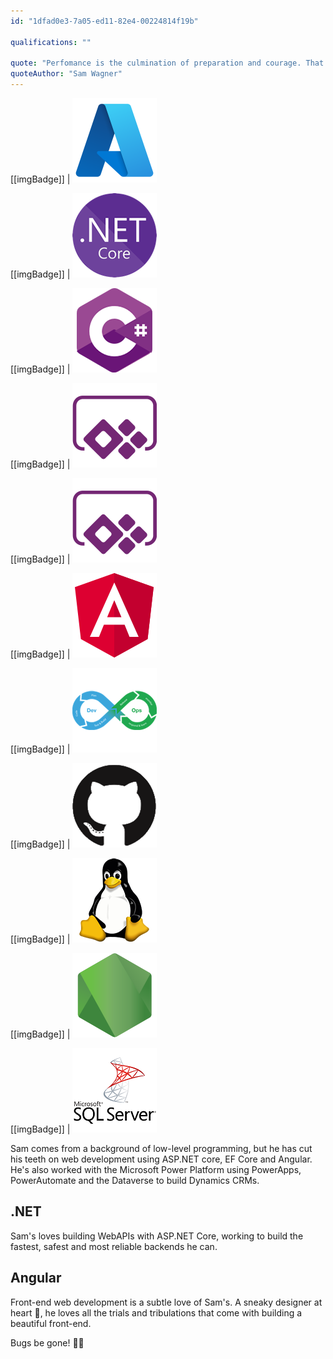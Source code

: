 ```yaml
---
id: "1dfad0e3-7a05-ed11-82e4-00224814f19b"

qualifications: ""

quote: "Perfomance is the culmination of preparation and courage. That is all."
quoteAuthor: "Sam Wagner"
---
```


[[imgBadge]]
| ![Azure](../badges/Business-microsoft-azure.png)

[[imgBadge]]
| ![.NET Core](../badges/Developer-dotnet-core.png)

[[imgBadge]]
| ![C#](../badges/Developer-c-sharp.png)

[[imgBadge]]
| ![PowerApps](../badges/Business-microsoft-dynamics-powerapps.png)

[[imgBadge]]
| ![Scrum](../badges/Business-microsoft-dynamics-powerapps.png)

[[imgBadge]]
| ![Angular](../badges/Developer-angular.png)

[[imgBadge]]
| ![DevOps](../badges/Developer-devops.png)

[[imgBadge]]
| ![GitHub](../badges/Developer-github.png)

[[imgBadge]]
| ![Linux](../badges/Developer-linux.png)

[[imgBadge]]
| ![NodeJS](../badges/Developer-node-js.png)

[[imgBadge]]
| ![SQL Server](../badges/Developer-sql-server.png)

Sam comes from a background of low-level programming, but he has cut his teeth on web development using ASP.NET core, EF Core and Angular. He's also worked with the Microsoft Power Platform using PowerApps, PowerAutomate and the Dataverse to build Dynamics CRMs.

## .NET

Sam's loves building WebAPIs with ASP.NET Core, working to build the fastest, safest and most reliable backends he can.

## Angular

Front-end web development is a subtle love of Sam's. A sneaky designer at heart 🦝, he loves all the trials and tribulations that come with building a beautiful front-end.

Bugs be gone! 🐛🔫
